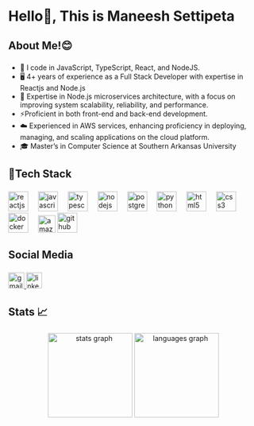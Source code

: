 <h1 align="left">Hello👋, This is Maneesh Settipeta</h1>

###

<h2 align="left">About Me!😊</h2>

###

- 📜 I code in JavaScript, TypeScript, React, and NodeJS.
- 🖥️ 4+ years of experience as a Full Stack Developer with expertise in Reactjs and Node.js
- 💫 Expertise in Node.js microservices architecture, with a focus on improving system scalability, reliability, and performance.
- ⚡Proficient in both front-end and back-end development.
- ☁️ Experienced in AWS services, enhancing proficiency in deploying, managing, and scaling applications on the cloud platform.
- 🎓 Master’s in Computer Science at Southern Arkansas University

###

<h2 align="left">🎯Tech Stack</h2>

###

<div align="left">
  <img src="https://cdn.jsdelivr.net/gh/devicons/devicon/icons/react/react-original.svg" height="40" alt="reactjs logo"  />
  <img width="12" />
  <img src="https://cdn.jsdelivr.net/gh/devicons/devicon/icons/javascript/javascript-original.svg" height="40" alt="javascript logo"  />
  <img width="12" />
  <img src="https://cdn.jsdelivr.net/gh/devicons/devicon/icons/typescript/typescript-original.svg" height="40" alt="typescript logo" />
  <img width="12" />
  <img src="https://cdn.jsdelivr.net/gh/devicons/devicon/icons/nodejs/nodejs-original.svg" height="40" alt="nodejs logo" />
  <img width="12" />
  <img src="https://cdn.jsdelivr.net/gh/devicons/devicon/icons/postgresql/postgresql-original.svg" height="40" alt="postgresql logo"  />
  <img width="12" />
  <img src="https://cdn.jsdelivr.net/gh/devicons/devicon/icons/python/python-original.svg" height="40" alt="python logo"  />
  <img width="12" />
  <img src="https://cdn.jsdelivr.net/gh/devicons/devicon/icons/html5/html5-original.svg" height="40" alt="html5 logo"  />
  <img width="12" />
  <img src="https://cdn.jsdelivr.net/gh/devicons/devicon/icons/css3/css3-original.svg" height="40" alt="css3 logo"  />
  <img width="12" />
  <img src="https://cdn.jsdelivr.net/gh/devicons/devicon/icons/docker/docker-original.svg" height="40" alt="docker logo"  />
  <img width="12" />
  <img src="https://upload.wikimedia.org/wikipedia/commons/9/93/Amazon_Web_Services_Logo.svg" height="35" alt="amazonwebservices logo"  />
  <img src="https://cdn.jsdelivr.net/gh/devicons/devicon/icons/github/github-original.svg" height="40" alt="github logo" />
<img width="12" />
</div>

###

<h2 align="left">Social Media</h2>

###

<div align="left">
<a href="mailto:maneesh.setti@gmail.com" target="_blank">
  <img src="https://img.shields.io/static/v1?message=Gmail&logo=gmail&label=&color=D14836&logoColor=white&labelColor=&style=for-the-badge" height="32" alt="gmail logo" />
</a>
  <a href="https://www.linkedin.com/in/maneesh-settipeta/" target="_blank">
    <img src="https://img.shields.io/static/v1?message=LinkedIn&logo=linkedin&label=&color=0077B5&logoColor=white&labelColor=&style=for-the-badge" height="32" alt="linkedin logo"  />
  </a>
</div>

###

###

<h2 align="left">Stats 📈</h2>

###

<div align="center">
  <img src="https://github-readme-stats.vercel.app/api?username=maneesh-settipeta&hide_title=false&hide_rank=false&show_icons=true&include_all_commits=true&count_private=true&disable_animations=false&theme=dracula&locale=en&hide_border=false&order=1" height="170" alt="stats graph"  />
  <img src="https://github-readme-stats.vercel.app/api/top-langs?username=maneesh-settipeta&locale=en&hide_title=false&layout=compact&card_width=320&langs_count=5&theme=dracula&hide_border=false&order=2" height="170" alt="languages graph"  />
</div>

###

###
